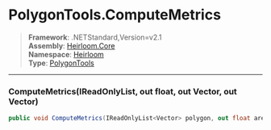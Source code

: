 # PolygonTools.ComputeMetrics

> **Framework**: .NETStandard,Version=v2.1  
> **Assembly**: [Heirloom.Core][0]  
> **Namespace**: [Heirloom][0]  
> **Type**: [PolygonTools][1]

--------------------------------------------------------------------------------

### ComputeMetrics(IReadOnlyList<Vector>, out float, out Vector, out Vector)

```cs
public void ComputeMetrics(IReadOnlyList<Vector> polygon, out float area, out Vector center, out Vector centroid)
```

[0]: ../Heirloom.Core.md
[1]: Heirloom.PolygonTools.md
